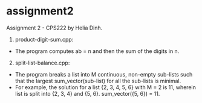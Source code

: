 # assignment2
Assignment 2 - CPS222 by Helia Dinh.

1) product-digit-sum.cpp:
  - The program computes ab = n and then the sum of the digits in n. 

2) split-list-balance.cpp:
  - The program breaks a list into M continuous, non-empty sub-lists such that the largest 
sum_vector(sub-list) for all the sub-lists is minimal.  
  - For example, the solution for a list {2, 3, 4, 5, 6} with M = 2 is 11,
wherein list is split into {2, 3, 4} and {5, 6}.  sum_vector({5, 6}) = 11.
